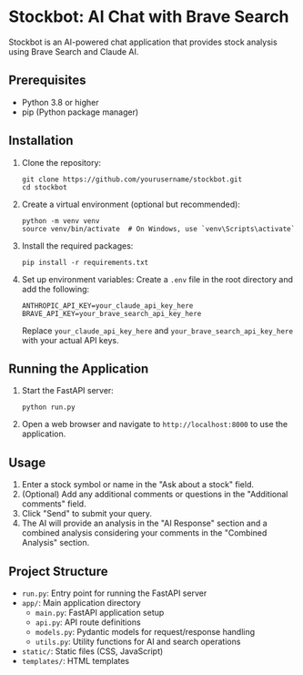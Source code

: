 # Stockbot: AI Chat with Brave Search

Stockbot is an AI-powered chat application that provides stock analysis using Brave Search and Claude AI.

## Prerequisites

- Python 3.8 or higher
- pip (Python package manager)

## Installation

1. Clone the repository:
   ```
   git clone https://github.com/yourusername/stockbot.git
   cd stockbot
   ```

2. Create a virtual environment (optional but recommended):
   ```
   python -m venv venv
   source venv/bin/activate  # On Windows, use `venv\Scripts\activate`
   ```

3. Install the required packages:
   ```
   pip install -r requirements.txt
   ```

4. Set up environment variables:
   Create a `.env` file in the root directory and add the following:
   ```
   ANTHROPIC_API_KEY=your_claude_api_key_here
   BRAVE_API_KEY=your_brave_search_api_key_here
   ```
   Replace `your_claude_api_key_here` and `your_brave_search_api_key_here` with your actual API keys.

## Running the Application

1. Start the FastAPI server:
   ```
   python run.py
   ```

2. Open a web browser and navigate to `http://localhost:8000` to use the application.

## Usage

1. Enter a stock symbol or name in the "Ask about a stock" field.
2. (Optional) Add any additional comments or questions in the "Additional comments" field.
3. Click "Send" to submit your query.
4. The AI will provide an analysis in the "AI Response" section and a combined analysis considering your comments in the "Combined Analysis" section.

## Project Structure

- `run.py`: Entry point for running the FastAPI server
- `app/`: Main application directory
  - `main.py`: FastAPI application setup
  - `api.py`: API route definitions
  - `models.py`: Pydantic models for request/response handling
  - `utils.py`: Utility functions for AI and search operations
- `static/`: Static files (CSS, JavaScript)
- `templates/`: HTML templates
